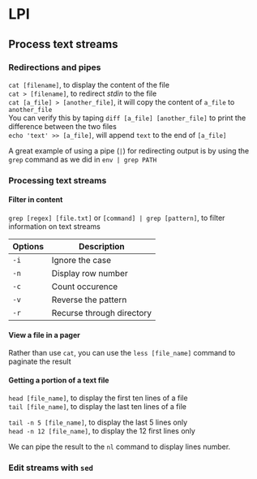 # LPI

## Process text streams

### Redirections and pipes

`cat [filename]`, to display the content of the file  
`cat > [filename]`, to redirect _stdin_ to the file  
`cat [a_file] > [another_file]`, it will copy the content of `a_file` to `another_file`  
You can verify this by taping `diff [a_file] [another_file]` to print the difference between the two files  
`echo 'text' >> [a_file]`, will append `text` to the end of `[a_file]`

A great example of using a pipe (`|`) for redirecting output is by using the `grep` command as we did in `env | grep PATH`

### Processing text streams

#### Filter in content

`grep [regex] [file.txt]` or `[command] | grep [pattern]`, to filter information on text streams

| Options | Description               |
| ------- | ------------------------- |
| `-i`    | Ignore the case           |
| `-n`    | Display row number        |
| `-c`    | Count occurence           |
| `-v`    | Reverse the pattern       |
| `-r`    | Recurse through directory |

#### View a file in a pager

Rather than use `cat`, you can use the `less [file_name]` command to paginate the result

#### Getting a portion of a text file

`head [file_name]`, to display the first ten lines of a file  
`tail [file_name]`, to display the last ten lines of a file

`tail -n 5 [file_name]`, to display the last 5 lines only  
`head -n 12 [file_name]`, to display the 12 first lines only

We can pipe the result to the `nl` command to display lines number.

### Edit streams with `sed`

